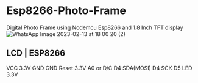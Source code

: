 # Esp8266-Photo-Frame
Digital Photo Frame using Nodemcu Esp8266 and  1.8 Inch TFT display
![WhatsApp Image 2023-02-13 at 18 00 20 (2)](https://user-images.githubusercontent.com/78353929/235271382-3386928c-ce21-40d4-92fe-9c0c41e0ad29.jpeg)


  LCD     |     ESP8266
 -----------------------
 VCC            3.3V
 GND            GND
 Reset          3.3V
 A0 or D/C      D4
 SDA(MOSI)      D4
 SCK            D5
 LED            3.3V
  
